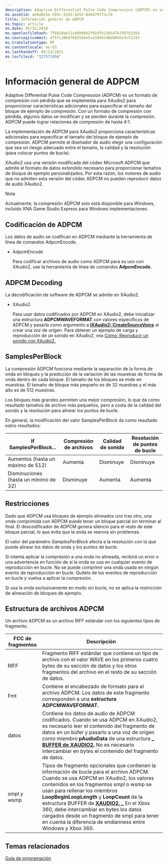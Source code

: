 ```yaml
---
description: Adaptive Differential Pulse Code Compression (ADPCM) es un formato de compresión con pérdida que se implementa para XAudio2 para proporcionar características adicionales para especificar el tamaño del bloque de ejemplo de compresión.
ms.assetid: ae8a0a3e-293c-8193-d252-046d79771cfb
title: Información general de ADPCM
ms.topic: article
ms.date: 05/31/2018
ms.openlocfilehash: 7fb918a611cb0840b2f02dfb13b547b795fb3304
ms.sourcegitcommit: d75fc10b9f0825bbe5ce5045c90d4045e3c53243
ms.translationtype: MT
ms.contentlocale: es-ES
ms.lasthandoff: 09/13/2021
ms.locfileid: "127571956"
---
```

# <a name="adpcm-overview"></a>Información general de ADPCM

Adaptive Differential Pulse Code Compression (ADPCM) es un formato de compresión con pérdida que se implementa para XAudio2 para proporcionar características adicionales para especificar el tamaño del bloque de ejemplo de compresión. Con un formato de compresión con pérdida, algunos datos se modifican y se pierden durante la compresión. ADPCM puede lograr relaciones de compresión de hasta 4:1.

La implementación de ADPCM para XAudio2 proporciona características adicionales para especificar el tamaño del bloque de ejemplo de compresión. ADPCM permite al diseñador de audio elegir una configuración que sea un riesgo adecuado entre el tamaño, la calidad y la resolución (para colocar puntos de bucle).

XAudio2 usa una versión modificada del códec Microsoft ADPCM que admite el formato de datos extendido necesario para proporcionar tamaños de bloque de ejemplo personalizados. Por esta razón, los motores de audio que no admiten esta versión del códec ADPCM no pueden reproducir datos de audio XAudio2.

> [!Note]  
> Actualmente, la compresión ADPCM solo está disponible para Windows, incluido XNA Game Studio Express para Windows implementaciones.

 

## <a name="adpcm-encoding"></a>Codificación de ADPCM

Los datos de audio se codifican en ADPCM mediante la herramienta de línea de comandos AdpcmEncode.

-   AdpcmEncode

    Para codificar archivos de audio como ADPCM para su uso con XAudio2, use la herramienta de línea de comandos **AdpcmEncode.**

## <a name="adpcm-decoding"></a>ADPCM Decoding

La decodificación de software de ADPCM se admite en XAudio2.

-   XAudio2

    Para usar datos codificados por ADPCM en XAudio2, debe inicializar una estructura **ADPCMWAVEFORMAT** con valores específicos de ADPCM y pasarla como argumento a [**IXAudio2::CreateSourceVoice**](/windows/win32/api/xaudio2/nf-xaudio2-ixaudio2-createsourcevoice) al crear una voz de origen. Para obtener un ejemplo de carga y reproducción de un sonido en XAudio2, vea [Cómo: Reproducir un sonido con XAudio2.](how-to--play-a-sound-with-xaudio2.md)

## <a name="samplesperblock"></a>SamplesPerBlock

La compresión ADPCM funciona mediante la separación de la forma de onda en bloques y la predicción de la variación de las muestras de forma de onda dentro de cada bloque. El tamaño de los bloques se mide en muestras. El tamaño de bloque más pequeño es de 32 muestras y el más alto es de 512 muestras.

Los bloques más grandes permiten una mejor compresión, lo que da como resultado tamaños de archivo más pequeños, pero a costa de la calidad del sonido y la resolución para alinear los puntos de bucle.

En general, la modificación del valor SamplesPerBlock da como resultado estos resultados:



| If SamplesPerBlock...      | Compresión de archivos | Calidad de sonido | Resolución de puntos de bucle |
|----------------------------|------------------|---------------|-----------------------|
| Aumentos (hasta un máximo de 512)  | Aumenta        | Disminuye     | Disminuye             |
| Disminuciones (hasta un mínimo de 32) | Disminuye        | Aumenta     | Aumenta             |



 

## <a name="restrictions"></a>Restricciones

Dado que ADPCM usa bloques de ejemplo alineados uno tras otro, una onda comprimida con ADPCM puede tener un bloque parcial sin terminar al final. El descodificador de ADPCM genera silencio para el resto de este bloque parcial, lo que evita que la onda se reenvía sin problemas.

El valor del parámetro *SamplesPerBlock* afecta a la resolución con la que puede alinear los datos de onda y los puntos de bucle.

Si intenta aplicar la compresión a una onda no alineada, recibirá un error o una advertencia en función de si la onda se usa en cualquier evento de reproducción en bucle. No se puede comprimir una onda usada en ningún evento de reproducción en bucle. Quítelo de los eventos de reproducción en bucle y vuelva a aplicar la compresión.

Si usa la onda exclusivamente en modo sin bucle, no se aplica la restricción de alineación de bloques de ejemplo.

## <a name="adpcm-file-structure"></a>Estructura de archivos ADPCM

Un archivo ADPCM es un archivo RIFF estándar con los siguientes tipos de fragmento.



| FCC de fragmentos     | Descripción                                                                                                                                                                                                                                                                                                                                                                                                                                       |
|---------------|---------------------------------------------------------------------------------------------------------------------------------------------------------------------------------------------------------------------------------------------------------------------------------------------------------------------------------------------------------------------------------------------------------------------------------------------------|
| RIFF          | Fragmento RIFF estándar que contiene un tipo de archivo con el valor WAVE en los primeros cuatro bytes de su sección de datos y los otros fragmentos del archivo en el resto de su sección de datos.                                                                                                                                                                                                                                                                 |
| Fmt           | Contiene el encabezado de formato para el archivo ADPCM. Los datos de este fragmento corresponden a una **estructura ADPCMWAVEFORMAT.**                                                                                                                                                                                                                                                                                                                             |
| datos          | Contiene los datos de audio de ADPCM codificados. Cuando se usa ADPCM en XAudio2, es necesario leer el contenido del fragmento de datos en un búfer y pasarlo a una voz de origen como miembro **pAudioData** de una estructura [**\_ BUFFER de XAUDIO2.**](/windows/desktop/api/xaudio2/ns-xaudio2-xaudio2_buffer) No es necesario intercambiar en bytes el contenido del fragmento de datos.                                                                                                                            |
| smpl y wsmp | Tipos de fragmento opcionales que contienen la información de bucle para el archivo ADPCM. Cuando se usa ADPCM en XAudio2, los valores contenidos en los fragmentos smpl o wsmp se usan para rellenar los miembros **LoopBeginLoopLength** y **LoopCount** de la estructura BUFFER de [**XAUDIO2. \_**](/windows/desktop/api/xaudio2/ns-xaudio2-xaudio2_buffer) En el Xbox 360, debe intercambiar en bytes los datos cargados desde un fragmento de smpl para tener en cuenta la diferencia de endianness entre Windows y Xbox 360. |



 

## <a name="related-topics"></a>Temas relacionados

<dl> <dt>

[Guía de programación](programming-guide.md)
</dt> </dl>

 

 
